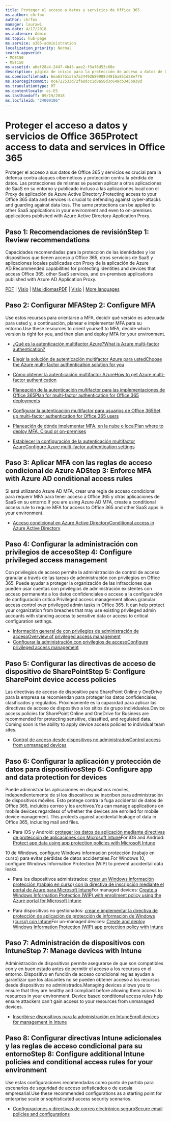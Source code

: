 ```yaml
---
title: Proteger el acceso a datos y servicios de Office 365
ms.author: chrfox
author: chrfox
manager: laurawi
ms.date: 4/17/2018
ms.audience: Admin
ms.topic: hub-page
ms.service: o365-administration
localization_priority: Normal
search.appverid:
- MOE150
- MET150
ms.assetid: a6ef28a4-2447-4b43-aae2-f5af6d53c68e
description: página de inicio para la protección de acceso a datos de Office 365 y servicios
ms.openlocfilehash: 6ea617b1a7a7a34492689908d4816a851d58e776
ms.sourcegitcommit: 0ce722533d72fa8dcc1d8a58d3c649cb345b938d
ms.translationtype: MT
ms.contentlocale: es-ES
ms.lasthandoff: 09/19/2018
ms.locfileid: "24009106"
---
```

# <a name="protect-access-to-data-and-services-in-office-365"></a><span data-ttu-id="d8464-103">Proteger el acceso a datos y servicios de Office 365</span><span class="sxs-lookup"><span data-stu-id="d8464-103">Protect access to data and services in Office 365</span></span>

<span data-ttu-id="d8464-p101">Proteger el acceso a sus datos de Office 365 y servicios es crucial para la defensa contra ataques cibernéticos y protección contra la pérdida de datos. Las protecciones de mismas se pueden aplicar a otras aplicaciones de SaaS en su entorno y publicado incluso a las aplicaciones local con el Proxy de aplicación de Azure Active Directory.</span><span class="sxs-lookup"><span data-stu-id="d8464-p101">Protecting access to your Office 365 data and services is crucial to defending against cyber-attacks and guarding against data loss. The same protections can be applied to other SaaS applications in your environment and even to on-premises applications published with Azure Active Directory Application Proxy.</span></span>
  
## <a name="step-1-review-recommendations"></a><span data-ttu-id="d8464-106">Paso 1: Recomendaciones de revisión</span><span class="sxs-lookup"><span data-stu-id="d8464-106">Step 1: Review recommendations</span></span>

<span data-ttu-id="d8464-107">Capacidades recomendadas para la protección de las identidades y los dispositivos que tienen acceso a Office 365, otros servicios de SaaS y aplicaciones locales publicadas con Proxy de la aplicación de Azure AD.</span><span class="sxs-lookup"><span data-stu-id="d8464-107">Recommended capabilities for protecting identities and devices that access Office 365, other SaaS services, and on-premises applications published with Azure AD Application Proxy.</span></span>
  
<span data-ttu-id="d8464-108">[PDF](https://go.microsoft.com/fwlink/p/?linkid=841656) | [Visio](https://go.microsoft.com/fwlink/p/?linkid=841657) | [Más idiomas](https://www.microsoft.com/download/details.aspx?id=55032)</span><span class="sxs-lookup"><span data-stu-id="d8464-108">[PDF](https://go.microsoft.com/fwlink/p/?linkid=841656) | [Visio](https://go.microsoft.com/fwlink/p/?linkid=841657) | [More languages](https://www.microsoft.com/download/details.aspx?id=55032)</span></span>
  
## <a name="step-2-configure-mfa"></a><span data-ttu-id="d8464-109">Paso 2: Configurar MFA</span><span class="sxs-lookup"><span data-stu-id="d8464-109">Step 2: Configure MFA</span></span>

<span data-ttu-id="d8464-110">Use estos recursos para orientarse a MFA, decidir qué versión es adecuada para usted y, a continuación, planear e implementar MFA para su entorno.</span><span class="sxs-lookup"><span data-stu-id="d8464-110">Use these resources to orient yourself to MFA, decide which version is right for you, and then plan and deploy MFA for your environment.</span></span>
  
- [<span data-ttu-id="d8464-111">¿Qué es la autenticación multifactor Azure?</span><span class="sxs-lookup"><span data-stu-id="d8464-111">What is Azure multi-factor authentication?</span></span>](https://docs.microsoft.com/azure/multi-factor-authentication/multi-factor-authentication)
    
- [<span data-ttu-id="d8464-112">Elegir la solución de autenticación multifactor Azure para usted</span><span class="sxs-lookup"><span data-stu-id="d8464-112">Choose the Azure multi-factor authentication solution for you</span></span>](https://docs.microsoft.com/azure/multi-factor-authentication/multi-factor-authentication-get-started)
    
- [<span data-ttu-id="d8464-113">Cómo obtener la autenticación multifactor Azure</span><span class="sxs-lookup"><span data-stu-id="d8464-113">How to get Azure multi-factor authentication</span></span>](https://docs.microsoft.com/azure/multi-factor-authentication/multi-factor-authentication-versions-plans)
    
- [<span data-ttu-id="d8464-114">Planeación de la autenticación multifactor para las implementaciones de Office 365</span><span class="sxs-lookup"><span data-stu-id="d8464-114">Plan for multi-factor authentication for Office 365 deployments</span></span>](https://support.office.com/article/043807b2-21db-4d5c-b430-c8a6dee0e6ba)
    
- [<span data-ttu-id="d8464-115">Configurar la autenticación multifactor para usuarios de Office 365</span><span class="sxs-lookup"><span data-stu-id="d8464-115">Set up multi-factor authentication for Office 365 users</span></span>](https://support.office.com/article/8f0454b2-f51a-4d9c-bcde-2c48e41621c6)
    
- [<span data-ttu-id="d8464-116">Planeación de dónde implementar MFA, en la nube o local</span><span class="sxs-lookup"><span data-stu-id="d8464-116">Plan where to deploy MFA, Cloud or on-premises</span></span>](https://docs.microsoft.com/azure/multi-factor-authentication/multi-factor-authentication-get-started)
    
- [<span data-ttu-id="d8464-117">Establecer la configuración de la autenticación multifactor Azure</span><span class="sxs-lookup"><span data-stu-id="d8464-117">Configure Azure multi-factor authentication settings</span></span>](https://docs.microsoft.com/azure/multi-factor-authentication/multi-factor-authentication-whats-next)
    
## <a name="step-3-enforce-mfa-with-azure-ad-conditional-access-rules"></a><span data-ttu-id="d8464-118">Paso 3: Aplicar MFA con las reglas de acceso condicional de Azure AD</span><span class="sxs-lookup"><span data-stu-id="d8464-118">Step 3: Enforce MFA with Azure AD conditional access rules</span></span>

<span data-ttu-id="d8464-119">Si está utilizando Azure AD MFA, crear una regla de acceso condicional para requerir MFA para tener acceso a Office 365 y otras aplicaciones de SaaS en su entorno.</span><span class="sxs-lookup"><span data-stu-id="d8464-119">If you are using Azure AD MFA, create a conditional access rule to require MFA for access to Office 365 and other SaaS apps in your environment.</span></span>
  
- [<span data-ttu-id="d8464-120">Acceso condicional en Azure Active Directory</span><span class="sxs-lookup"><span data-stu-id="d8464-120">Conditional access in Azure Active Directory</span></span>](https://docs.microsoft.com/azure/active-directory/active-directory-conditional-access-azure-portal)
    
## <a name="step-4-configure-privileged-access-management"></a><span data-ttu-id="d8464-121">Paso 4: Configurar la administración con privilegios de acceso</span><span class="sxs-lookup"><span data-stu-id="d8464-121">Step 4: Configure privileged access management</span></span>

<span data-ttu-id="d8464-p102">Con privilegios de acceso permite la administración de control de acceso granular a través de las tareas de administración con privilegios en Office 365.  Puede ayudar a proteger la organización de las infracciones que pueden usar cuentas con privilegios de administración existentes con acceso permanente a los datos confidenciales o acceso a la configuración de configuración crítica.</span><span class="sxs-lookup"><span data-stu-id="d8464-p102">Privileged access management allows granular access control over privileged admin tasks in Office 365.  It can help protect your organization from breaches that may use existing privileged admin accounts with standing access to sensitive data or access to critical configuration settings.</span></span>

- [<span data-ttu-id="d8464-124">Información general de con privilegios de administración de acceso</span><span class="sxs-lookup"><span data-stu-id="d8464-124">Overview of privileged access management</span></span>](privileged-access-managment-overview.md)
- [<span data-ttu-id="d8464-125">Configurar la administración con privilegios de acceso</span><span class="sxs-lookup"><span data-stu-id="d8464-125">Configure privileged access management</span></span>](privileged-access-management-configuration.md)

## <a name="step-5-configure-sharepoint-device-access-policies"></a><span data-ttu-id="d8464-126">Paso 5: Configurar las directivas de acceso de dispositivo de SharePoint</span><span class="sxs-lookup"><span data-stu-id="d8464-126">Step 5: Configure SharePoint device access policies</span></span>

<span data-ttu-id="d8464-p103">Las directivas de acceso de dispositivo para SharePoint Online y OneDrive para la empresa se recomiendan para proteger los datos confidenciales, clasificados y regulados. Próximamente es la capacidad para aplicar las directivas de acceso de dispositivo a los sitios de grupo individuales.</span><span class="sxs-lookup"><span data-stu-id="d8464-p103">Device access policies for SharePoint Online and OneDrive for Business are recommended for protecting sensitive, classified, and regulated data. Coming soon is the ability to apply device access policies to individual team sites.</span></span>
  
- [<span data-ttu-id="d8464-129">Control de acceso desde dispositivos no administrados</span><span class="sxs-lookup"><span data-stu-id="d8464-129">Control access from unmanaged devices</span></span>](https://support.office.com/article/Control-access-from-unmanaged-devices-5ae550c4-bd20-4257-847b-5c20fb053622?ui=en-US&amp;rs=en-US&amp;ad=US)
    
## <a name="step-6-configure-app-and-data-protection-for-devices"></a><span data-ttu-id="d8464-130">Paso 6: Configurar la aplicación y protección de datos para dispositivos</span><span class="sxs-lookup"><span data-stu-id="d8464-130">Step 6: Configure app and data protection for devices</span></span>

<span data-ttu-id="d8464-p104">Puede administrar las aplicaciones en dispositivos móviles, independientemente de si los dispositivos se inscriben para administración de dispositivos móviles. Esto protege contra la fuga accidental de datos de Office 365, incluidos correo y los archivos.</span><span class="sxs-lookup"><span data-stu-id="d8464-p104">You can manage applications on mobile devices regardless of whether the devices are enrolled for mobile device management. This protects against accidental leakage of data in Office 365, including mail and files.</span></span>
  
- <span data-ttu-id="d8464-133">Para iOS y Android: [proteger los datos de aplicación mediante directivas de protección de aplicaciones con Microsoft Intune](https://docs.microsoft.com/intune-classic/deploy-use/protect-app-data-using-mobile-app-management-policies-with-microsoft-intune)</span><span class="sxs-lookup"><span data-stu-id="d8464-133">For iOS and Android: [Protect app data using app protection policies with Microsoft Intune](https://docs.microsoft.com/intune-classic/deploy-use/protect-app-data-using-mobile-app-management-policies-with-microsoft-intune)</span></span>
    
<span data-ttu-id="d8464-134">10 de Windows, configure Windows información protección (trabajo en curso) para evitar pérdidas de datos accidentales.</span><span class="sxs-lookup"><span data-stu-id="d8464-134">For Windows 10, configure Windows Information Protection (WIP) to prevent accidental data leaks.</span></span>
  
- <span data-ttu-id="d8464-135">Para los dispositivos administrados: [crear un Windows información protección (trabajo en curso) con la directiva de inscripción mediante el portal de Azure para Microsoft Intune](https://docs.microsoft.com/windows/threat-protection/windows-information-protection/create-wip-policy-using-intune-azure)</span><span class="sxs-lookup"><span data-stu-id="d8464-135">For managed devices: [Create a Windows Information Protection (WIP) with enrollment policy using the Azure portal for Microsoft Intune](https://docs.microsoft.com/windows/threat-protection/windows-information-protection/create-wip-policy-using-intune-azure)</span></span>
    
- <span data-ttu-id="d8464-136">Para dispositivos no gestionados: [crear e implementar la directiva de protección de aplicación de protección de información de Windows (curso) con Intune](https://docs.microsoft.com/intune/windows-information-protection-policy-create)</span><span class="sxs-lookup"><span data-stu-id="d8464-136">For un-managed devices: [Create and deploy Windows Information Protection (WIP) app protection policy with Intune](https://docs.microsoft.com/intune/windows-information-protection-policy-create)</span></span>
    
## <a name="step-7-manage-devices-with-intune"></a><span data-ttu-id="d8464-137">Paso 7: Administración de dispositivos con Intune</span><span class="sxs-lookup"><span data-stu-id="d8464-137">Step 7: Manage devices with Intune</span></span>

<span data-ttu-id="d8464-p105">Administración de dispositivos permite asegurarse de que son compatibles con y en buen estado antes de permitir el acceso a los recursos en el entorno. Dispositivo en función de acceso condicional reglas ayudan a garantizar que los atacantes no se pueden obtener acceso a los recursos desde dispositivos no administrados.</span><span class="sxs-lookup"><span data-stu-id="d8464-p105">Managing devices allows you to ensure that they are healthy and compliant before allowing them access to resources in your environment. Device based conditional access rules help ensure attackers can't gain access to your resources from unmanaged devices.</span></span>
  
- [<span data-ttu-id="d8464-140">Inscribirse dispositivos para la administración en Intune</span><span class="sxs-lookup"><span data-stu-id="d8464-140">Enroll devices for management in Intune</span></span>](https://docs.microsoft.com/intune-classic/deploy-use/enroll-devices-in-microsoft-intune)
    
## <a name="step-8-configure-additional-intune-policies-and-conditional-access-rules-for-your-environment"></a><span data-ttu-id="d8464-141">Paso 8: Configurar directivas Intune adicionales y las reglas de acceso condicional para su entorno</span><span class="sxs-lookup"><span data-stu-id="d8464-141">Step 8: Configure additional Intune policies and conditional access rules for your environment</span></span>

<span data-ttu-id="d8464-142">Use estas configuraciones recomendadas como punto de partida para escenarios de seguridad de acceso sofisticados o de escala empresarial.</span><span class="sxs-lookup"><span data-stu-id="d8464-142">Use these recommended configurations as a starting point for enterprise scale or sophisticated access security scenarios.</span></span>
  
- [<span data-ttu-id="d8464-143">Configuraciones y directivas de correo electrónico seguro</span><span class="sxs-lookup"><span data-stu-id="d8464-143">Secure email policies and configurations</span></span>](https://docs.microsoft.com/azure/active-directory/secure-email-introduction)
    

